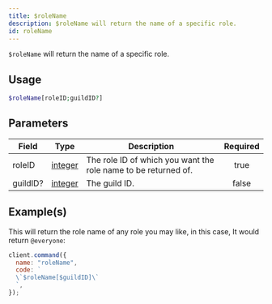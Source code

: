 ```yaml
---
title: $roleName
description: $roleName will return the name of a specific role.
id: roleName
---
```


`$roleName` will return the name of a specific role.

## Usage

```php
$roleName[roleID;guildID?]
```

## Parameters

| Field    | Type                                                                                                | Description                                                    | Required |
| -------- | --------------------------------------------------------------------------------------------------- | -------------------------------------------------------------- | :------: |
| roleID   | [integer](https://developer.mozilla.org/en-US/docs/Web/JavaScript/Reference/Global_Objects/Integer) | The role ID of which you want the role name to be returned of. |   true   |
| guildID? | [integer](https://developer.mozilla.org/en-US/docs/Web/JavaScript/Reference/Global_Objects/Integer) | The guild ID.                                                  |  false   |

## Example(s)

This will return the role name of any role you may like, in this case, It would return `@everyone`:

```javascript
client.command({
  name: "roleName",
  code: `
  \`$roleName[$guildID]\`
  `,
});
```
